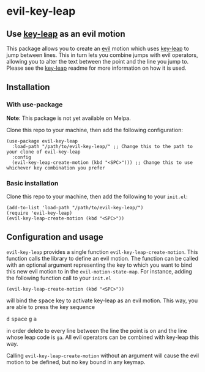 # evil-key-leap

## Use [key-leap](https://github.com/MartinRykfors/key-leap) as an evil motion

This package allows you to create an [evil](https://github.com/emacs-evil/evil) motion which uses [key-leap](https://github.com/MartinRykfors/key-leap) to jump between lines. This in turn lets you combine jumps with evil operators, allowing you to alter the text between the point and the line you jump to. Please see the [key-leap](https://github.com/MartinRykfors/key-leap) readme for more information on how it is used.

## Installation

### With use-package
**Note**: This package is not yet available on Melpa.

Clone this repo to your machine, then add the following configuration:

```
(use-package evil-key-leap
  :load-path "/path/to/evil-key-leap/" ;; Change this to the path to your clone of evil-key-leap
  :config
  (evil-key-leap-create-motion (kbd "<SPC>"))) ;; Change this to use whichever key combination you prefer
```

### Basic installation

Clone this repo to your machine, then add the following to your `init.el`:
```
(add-to-list 'load-path "/path/to/evil-key-leap/")
(require 'evil-key-leap)
(evil-key-leap-create-motion (kbd "<SPC>"))
```

## Configuration and usage

`evil-key-leap` provides a single function `evil-key-leap-create-motion`. This function calls the library to define an evil motion.
The function can be called with an optional argument representing the key to which you want to bind this new evil motion to in the `evil-motion-state-map`. For instance, adding the following function call to your `init.el`

```
(evil-key-leap-create-motion (kbd "<SPC>"))
```

will bind the <kbd>space</kbd> key to activate key-leap as an evil motion. This way, you are able to press the key sequence

<kbd>d</kbd> <kbd>space</kbd> <kbd>g</kbd> <kbd>a</kbd> 

in order delete to every line between the line the point is on and the line whose leap code is `ga`. All evil operators can be combined with key-leap this way.

Calling `evil-key-leap-create-motion` without an argument will cause the evil motion to be defined, but no key bound in any keymap.

